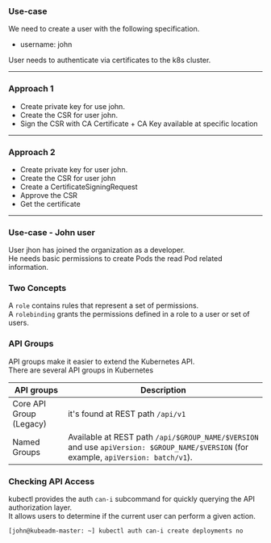 ### Use-case

We need to create a user with the following specification.

- username: john

User needs to authenticate via certificates to the k8s cluster.

---

### Approach 1

- Create private key for use john.
- Create the CSR for user john.
- Sign the CSR with CA Certificate + CA Key available at specific location

---

### Approach 2

- Create private key for user john.
- Create the CSR for user john
- Create a CertificateSigningRequest
- Approve the CSR
- Get the certificate

---

### Use-case - John user

User jhon has joined the organization as a developer. <br>
He needs basic permissions to create Pods the read Pod related information.

### Two Concepts

A `role` contains rules that represent a set of permissions. <br>
A `rolebinding` grants the permissions defined in a role to a user or set of users.

### API Groups

API groups make it easier to extend the Kubernetes API. <br>
There are several API groups in Kubernetes

| API groups              | Description                                                                                                                          |
| ----------------------- | ------------------------------------------------------------------------------------------------------------------------------------ |
| Core API Group (Legacy) | it's found at REST path `/api/v1`                                                                                                    |
| Named Groups            | Available at REST path `/api/$GROUP_NAME/$VERSION` and use `apiVersion: $GROUP_NAME/$VERSION` (for example, `apiVersion: batch/v1`). |

### Checking API Access

kubectl provides the auth `can-i` subcommand for quickly querying the API authorization layer. <br>
It allows users to determine if the current user can perform a given action.

```shell
[john@kubeadm-master: ~] kubectl auth can-i create deployments no
```
